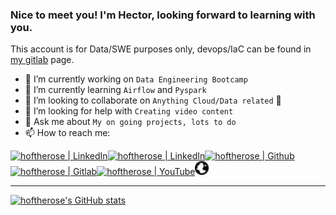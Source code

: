 ### Nice to meet you! I'm Hector, looking forward to learning with you.

This account is for Data/SWE purposes only, devops/IaC can be found in [my gitlab][gitlab] page.

- 🔭 I’m currently working on `Data Engineering Bootcamp`
- 🌱 I’m currently learning `Airflow` and `Pyspark`
- 👯 I’m looking to collaborate on `Anything Cloud/Data related` 👀
- 🤔 I’m looking for help with `Creating video content`
- 💬 Ask me about `My on going projects, lots to do`
- 📫 How to reach me:

[<img alt="hoftherose | LinkedIn" width="25px" src="https://cdn.jsdelivr.net/npm/simple-icons@v3/icons/gmail.svg" />][email][<img alt="hoftherose | LinkedIn" width="22px" src="https://cdn.jsdelivr.net/npm/simple-icons@v3/icons/linkedin.svg" />][linkedin][<img alt="hoftherose | Github" width="22px" src="https://cdn.jsdelivr.net/npm/simple-icons@v3/icons/github.svg" />][github][<img alt="hoftherose | Gitlab" width="22px" src="https://cdn.jsdelivr.net/npm/simple-icons@v3/icons/gitlab.svg" />][gitlab][<img alt="hoftherose | YouTube" width="22px" src="https://cdn.jsdelivr.net/npm/simple-icons@v3/icons/youtube.svg" />][youtube][<img alt="hoftherose.com" width="22px" src="https://raw.githubusercontent.com/iconic/open-iconic/master/svg/globe.svg" />][website]

---

[![hoftherose's GitHub stats](https://github-readme-stats.vercel.app/api?username=hoftherose&hide=stars&count_private=true&show_icons=true)](https://github.com/hoftherose/github-readme-stats)

[email]: hoftherose@gmail.com
[linkedin]: https://linkedin.com/in/hoftherose
[github]: https://github.com/hoftherose
[gitlab]: https://gitlab.com/hoftherose
[youtube]: https://youtube.com
[website]: https://github.com/hoftherose
